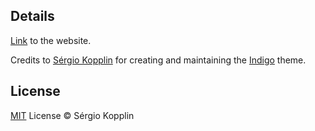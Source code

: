 ## Details
[Link](ashishtibrewal.github.io) to the website.

Credits to [Sérgio Kopplin](https://github.com/sergiokopplin) for creating and maintaining the [Indigo](https://github.com/sergiokopplin/indigo) theme.

## License

[MIT](http://kopplin.mit-license.org/) License © Sérgio Kopplin